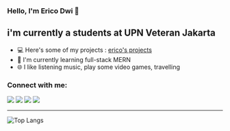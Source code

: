 ### Hello, I'm Erico Dwi 👋 

## i'm currently a students at UPN Veteran Jakarta

- 💻 Here's some of my projects : [erico's projects][projects]
- 🌱 I'm currently learning full-stack MERN
- 🌐 I like listening music, play some video games, travelling

### Connect with me:

[<img src="https://img.icons8.com/fluency/48/000000/gmail-new.png"/>][gmail]
[<img src="https://img.icons8.com/fluency/48/000000/instagram-new.png"/>][instagram]
[<img src="https://img.icons8.com/color/48/000000/tiktok--v1.png"/>][tiktok]
[<img src="https://img.icons8.com/color/48/000000/linkedin.png"/>][linkedin]


---
![Top Langs](https://github-readme-stats.vercel.app/api/top-langs/?username=ericodwr&theme=radical)















<!-- Links -->

[instagram]: https://instagram.com/ericodwr
[linkedin]: https://www.linkedin.com/in/ericodwir/
[tiktok]: https://www.tiktok.com/@ocirex
[gmail]: https://mail.google.com/mail/u/0/?to=erikodwirosadi12@gmail.com&fs=1&tf=cm
[projects]: ''